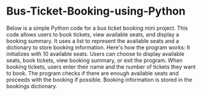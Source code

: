 # Bus-Ticket-Booking-using-Python
 Below is a simple Python code for a bus ticket booking mini project. This code allows users to book tickets, view available seats, and display a booking summary. It uses a list to represent the available seats and a dictionary to store booking information.
Here's how the program works:
It initializes with 10 available seats.
Users can choose to display available seats, book tickets, view booking summary, or exit the program.
When booking tickets, users enter their name and the number of tickets they want to book. The program checks if there are enough available seats and proceeds with the booking if possible.
Booking information is stored in the bookings dictionary.
